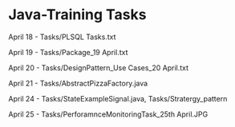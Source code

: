 # Java-Training Tasks

April 18 - Tasks/PLSQL Tasks.txt

April 19 - Tasks/Package_19 April.txt

April 20 - Tasks/DesignPattern_Use Cases_20 April.txt

April 21 - Tasks/AbstractPizzaFactory.java

April 24 - Tasks/StateExampleSignal.java, Tasks/Stratergy_pattern

April 25 - Tasks/PerforamnceMonitoringTask_25th April.JPG
